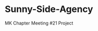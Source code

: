 # Sunny-Side-Agency
MK Chapter Meeting #21 Project

 <!-- Hi Make me a Nav Bar with Brand Logo -->

  <!-- Orange with Egg, Headline Statement, Second Header, Paragraph and Link-->

  <!-- Pink Cup, Second Header, Paragraph and Link -->

  <!-- Cherries, Second Header, Paragraph -->

  <!-- Orange, Second Header, Paragraph -->

  <!-- Profile Section, Headline, Profile Picture, paragraph, Bolded Name, Standard Text title, paragraph -->

  <!-- Quad Pic Section -->

  <!-- Footer with social Links -->
